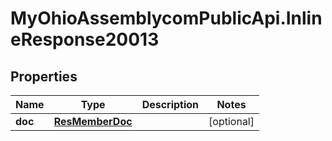 # MyOhioAssemblycomPublicApi.InlineResponse20013

## Properties
Name | Type | Description | Notes
------------ | ------------- | ------------- | -------------
**doc** | [**ResMemberDoc**](ResMemberDoc.md) |  | [optional] 
